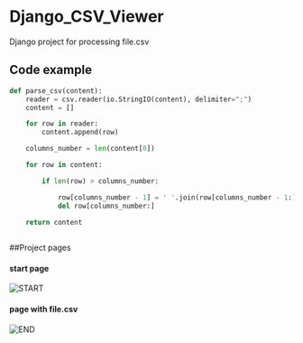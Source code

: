 # Django_CSV_Viewer
Django project for processing file.csv

## Code example

```python
def parse_csv(content):
    reader = csv.reader(io.StringIO(content), delimiter=";")
    content = []

    for row in reader:
        content.append(row)

    columns_number = len(content[0])

    for row in content:

        if len(row) > columns_number:

            row[columns_number - 1] = ' '.join(row[columns_number - 1:])
            del row[columns_number:]

    return content
    
```
##Project pages
#### start page
![START](https://sun9-19.userapi.com/c204820/v204820640/7ec5e/YrRP89xTZdE.jpg)
#### page with file.csv
![END](https://sun9-61.userapi.com/c857628/v857628640/187846/4PFo2muKtQU.jpg)